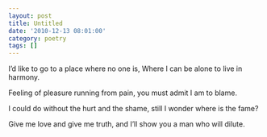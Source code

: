 ```yaml
---
layout: post
title: Untitled
date: '2010-12-13 08:01:00'
category: poetry
tags: []
---
```


I’d like to go to a place
where no one is,
Where I can be alone
to live in harmony.

Feeling of pleasure
running from pain,
you must admit
I am to blame.

I could do without the hurt
and the shame,
still I wonder
where is the fame?

Give me love
and give me truth,
and I’ll show you a man
who will dilute.
